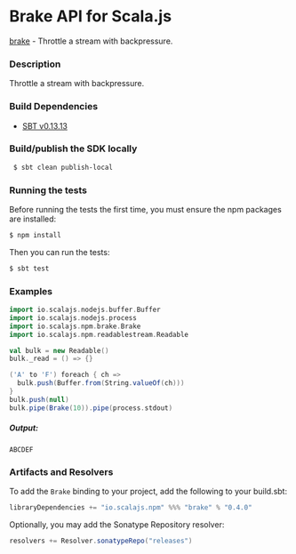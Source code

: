 Brake API for Scala.js
================================
[brake](https://www.npmjs.com/package/brake) - Throttle a stream with backpressure.

### Description

Throttle a stream with backpressure.

### Build Dependencies

* [SBT v0.13.13](http://www.scala-sbt.org/download.html)

### Build/publish the SDK locally

```bash
 $ sbt clean publish-local
```

### Running the tests

Before running the tests the first time, you must ensure the npm packages are installed:

```bash
$ npm install
```

Then you can run the tests:

```bash
$ sbt test
```

### Examples

```scala
import io.scalajs.nodejs.buffer.Buffer
import io.scalajs.nodejs.process
import io.scalajs.npm.brake.Brake
import io.scalajs.npm.readablestream.Readable

val bulk = new Readable()
bulk._read = () => {}

('A' to 'F') foreach { ch =>
  bulk.push(Buffer.from(String.valueOf(ch)))
}
bulk.push(null)
bulk.pipe(Brake(10)).pipe(process.stdout)
```

##### Output:

```text
ABCDEF
```

### Artifacts and Resolvers

To add the `Brake` binding to your project, add the following to your build.sbt:  

```sbt
libraryDependencies += "io.scalajs.npm" %%% "brake" % "0.4.0"
```

Optionally, you may add the Sonatype Repository resolver:

```sbt   
resolvers += Resolver.sonatypeRepo("releases") 